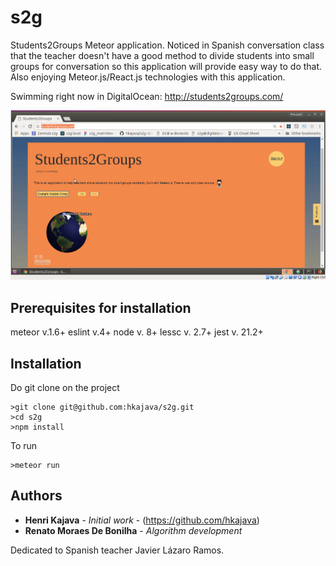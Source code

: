 # s2g
Students2Groups Meteor application. Noticed in Spanish conversation class that the teacher doesn't have a good method to divide students into small groups for conversation so this application will provide easy way to do that. Also enjoying Meteor.js/React.js technologies with this application.

Swimming right now in DigitalOcean:
http://students2groups.com/

![s2g screen cast](imports/filesforgithubREADME/s2g_screencast_20180429.gif)

## Prerequisites for installation

meteor v.1.6+
eslint v.4+
node v. 8+
lessc v. 2.7+
jest v. 21.2+


## Installation

Do git clone on the project
```
>git clone git@github.com:hkajava/s2g.git
>cd s2g
>npm install
```

To run
```
>meteor run
```

## Authors

* **Henri Kajava** - *Initial work* - (https://github.com/hkajava)
* **Renato Moraes De Bonilha** - *Algorithm development*

Dedicated to Spanish teacher Javier Lázaro Ramos.
